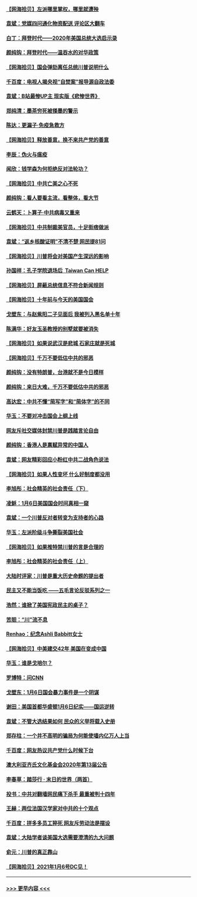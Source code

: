 #### [【网海拾贝】左派哪里掌权，哪里就遭殃](../pages/nsc993/n12715009.md?t=01280702) 
#### [袁斌：党媒四问通化物资配送 评论区大翻车](../pages/nsc993/n12714950.md?t=01280702) 
#### [白丁：拜登时代——2020年美国总统大选启示录](../pages/nsc993/n12714920.md?t=01280702) 
#### [颜纯钩：拜登时代——温吞水的对华政策](../pages/nsc993/n12713245.md?t=01280702) 
#### [【网海拾贝】国会弹劾离任总统川普说明什么](../pages/nsc993/n12712816.md?t=01280702) 
#### [千百度：电视人揭央视“自焚案”报导源自政法委](../pages/nsc993/n12709760.md?t=01280702) 
#### [袁斌：B站最惨UP主 现实版《悲惨世界》](../pages/nsc993/n12709686.md?t=01280702) 
#### [郑纯清：墨茶穷死被搽墨的警示](../pages/nsc993/n12709262.md?t=01280702) 
#### [陈达：更漏子·免疫急救方](../pages/nsc993/n12709244.md?t=01280702) 
#### [【网海拾贝】释放善意，换不来共产党的善意](../pages/nsc993/n12708361.md?t=01280702) 
#### [李辰：伪火与瘟疫](../pages/nsc993/n12707981.md?t=01280702) 
#### [闻欣：钱学森为何拒绝反对法轮功？](../pages/nsc993/n12707407.md?t=01280702) 
#### [【网海拾贝】中共亡美之心不死](../pages/nsc993/n12707621.md?t=01280702) 
#### [颜纯钩：看人要看主流，看整体，看大节](../pages/nsc993/n12707536.md?t=01280702) 
#### [云鹤天：卜算子‧中共病毒又重来](../pages/nsc993/n12707408.md?t=01280702) 
#### [【网海拾贝】中共制裁美官员，十足街痞做派](../pages/nsc993/n12705115.md?t=01280702) 
#### [袁斌：“返乡核酸证明”不清不楚 网民提81问](../pages/nsc993/n12704982.md?t=01280702) 
#### [【网海拾贝】川普将会对美国产生深远的影响](../pages/nsc993/n12703045.md?t=01280702) 
#### [孙国祥：孔子学院退场后  Taiwan Can HELP](../pages/nsc993/n12702430.md?t=01280702) 
#### [【网海拾贝】屏蔽总统信息不符合新闻规则](../pages/nsc993/n12699998.md?t=01280702) 
#### [【网海拾贝】十年前与今天的美国国会](../pages/nsc993/n12696993.md?t=01280702) 
#### [戈壁东：与赵紫阳二子见面后 我被列入黑名单十年](../pages/nsc993/n12696215.md?t=01280702) 
#### [陈满华：好友玉圣教授的别墅就要被消失](../pages/nsc993/n12695411.md?t=01280702) 
#### [【网海拾贝】如果说武汉是悲城 石家庄就是死城](../pages/nsc993/n12694589.md?t=01280702) 
#### [【网海拾贝】千万不要低估中共的邪恶](../pages/nsc993/n12692771.md?t=01280702) 
#### [颜纯钩：没有特朗普，台港就不是今日模样](../pages/nsc993/n12692678.md?t=01280702) 
#### [颜纯钩：来日大难，千万不要低估中共的邪恶](../pages/nsc993/n12692080.md?t=01280702) 
#### [高达宏：中共不懂“简写字”和“简体字”的不同](../pages/nsc993/n12692068.md?t=01280702) 
#### [华玉：不要对冲击国会上纲上线](../pages/nsc993/n12689948.md?t=01280702) 
#### [网友斥社交媒体封禁川普是践踏言论自由](../pages/nsc993/n12687482.md?t=01280702) 
#### [颜纯钩：香港人是禀赋异常的中国人](../pages/nsc993/n12685142.md?t=01280702) 
#### [袁斌：网友精彩回应小粉红中共二战角色说法](../pages/nsc993/n12684994.md?t=01280702) 
#### [【网海拾贝】如果人性变坏 什么好制度都没用](../pages/nsc993/n12683000.md?t=01280702) 
#### [李旭彤：社会精英的社会责任（下）](../pages/nsc993/n12680604.md?t=01280702) 
#### [凌稣：1月6日美国国会时间真相一窥](../pages/nsc993/n12682780.md?t=01280702) 
#### [袁斌：一个川普反对者转变为支持者的心路](../pages/nsc993/n12682700.md?t=01280702) 
#### [华玉：左派阶级斗争撕裂美国社会](../pages/nsc993/n12681226.md?t=01280702) 
#### [【网海拾贝】如果推特禁川普的言是合理的](../pages/nsc993/n12681232.md?t=01280702) 
#### [李旭彤：社会精英的社会责任（上）](../pages/nsc993/n12680501.md?t=01280702) 
#### [大陆时评家：川普是重大历史命题的提出者](../pages/nsc993/n12679904.md?t=01280702) 
#### [民主又不能当饭吃 ——五毛言论反驳系列之一](../pages/nsc993/n12679877.md?t=01280702) 
#### [浩然：谁掀了美国宪政民主的桌子？](../pages/nsc993/n12679850.md?t=01280702) 
#### [苦胆：“川”流不息](../pages/nsc993/n12678388.md?t=01280702) 
#### [Renhao：纪念Ashli Babbitt女士](../pages/nsc993/n12678359.md?t=01280702) 
#### [【网海拾贝】中美建交42年 美国在变成中国](../pages/nsc993/n12678324.md?t=01280702) 
#### [华玉：谁是戈培尔？](../pages/nsc993/n12677515.md?t=01280702) 
#### [罗博特：问CNN](../pages/nsc993/n12677172.md?t=01280702) 
#### [戈壁东：1月6日国会暴力事件是一个阴谋](../pages/nsc993/n12674639.md?t=01280702) 
#### [谢田：美国首都华盛顿1月6日纪实——国运逆转](../pages/nsc993/n12673190.md?t=01280702) 
#### [袁斌：不管大选结果如何 民众的义举将载入史册](../pages/nsc993/n12672787.md?t=01280702) 
#### [郑存柱：一个并不高明的骗局为何能使墙内亿万人上当](../pages/nsc993/n12671449.md?t=01280702) 
#### [千百度：网友热议共产党什么时候下台](../pages/nsc993/n12670442.md?t=01280702) 
#### [澳大利亚齐氏文化基金会2020年第13届公告](../pages/nsc993/n12670273.md?t=01280702) 
#### [李春草：踏莎行 · 末日的世界（两首）](../pages/nsc993/n12670253.md?t=01280702) 
#### [投书：中共对翻墙网民痛下杀手 最重被判十四年](../pages/nsc993/n12670190.md?t=01280702) 
#### [王赫：两位法国汉学家对中共的十个观点](../pages/nsc993/n12669593.md?t=01280702) 
#### [千百度：拼多多员工猝死 网友斥劳动法是摆设](../pages/nsc993/n12668081.md?t=01280702) 
#### [袁斌：大陆学者谈美国大选需要澄清的九大问题](../pages/nsc993/n12668023.md?t=01280702) 
#### [俞元：川普的真正靠山](../pages/nsc993/n12668000.md?t=01280702) 
#### [【网海拾贝】2021年1月6号DC见！](../pages/nsc993/n12664957.md?t=01280702) 

----
#### [ >>> 更早内容 <<< ](../indexes/nsc993-earlier.md)
